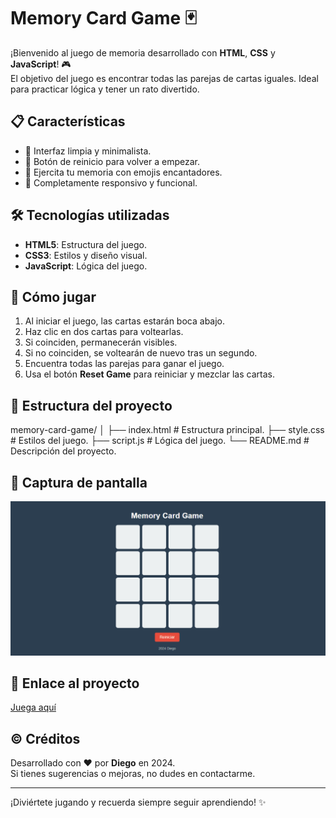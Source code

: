 # Memory Card Game 🃏

¡Bienvenido al juego de memoria desarrollado con **HTML**, **CSS** y **JavaScript**! 🎮  
El objetivo del juego es encontrar todas las parejas de cartas iguales. Ideal para practicar lógica y tener un rato divertido.

## 📋 Características
- 🎨 Interfaz limpia y minimalista.
- 🔄 Botón de reinicio para volver a empezar.
- 🧠 Ejercita tu memoria con emojis encantadores.
- 🚀 Completamente responsivo y funcional.

## 🛠️ Tecnologías utilizadas
- **HTML5**: Estructura del juego.
- **CSS3**: Estilos y diseño visual.
- **JavaScript**: Lógica del juego.

## 🚀 Cómo jugar
1. Al iniciar el juego, las cartas estarán boca abajo.
2. Haz clic en dos cartas para voltearlas.
3. Si coinciden, permanecerán visibles.
4. Si no coinciden, se voltearán de nuevo tras un segundo.
5. Encuentra todas las parejas para ganar el juego.
6. Usa el botón **Reset Game** para reiniciar y mezclar las cartas.

## 📂 Estructura del proyecto
memory-card-game/ 
│ 
├── index.html # Estructura principal. 
├── style.css # Estilos del juego.
├── script.js # Lógica del juego.
└── README.md # Descripción del proyecto.


## 👾 Captura de pantalla
![Memory Card Game](https://github.com/DiegoJalvA/Juego/blob/main/juego/screenshot.png)  


## 🔗 Enlace al proyecto
[Juega aquí](https://tu-usuario.github.io/memory-card-game/) 


## ©️ Créditos
Desarrollado con ❤️ por **Diego** en 2024.  
Si tienes sugerencias o mejoras, no dudes en contactarme.

---
¡Diviértete jugando y recuerda siempre seguir aprendiendo! ✨

